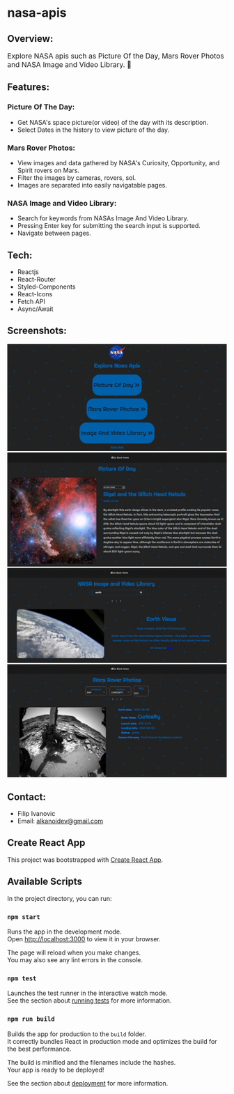 # nasa-apis
## Overview:
<font size="3">Explore NASA apis such as Picture Of the Day, Mars Rover Photos and NASA Image and Video Library. 🚀 </font>

## Features:
### Picture Of The Day:
- Get NASA's space picture(or video) of the day with its description.
- Select Dates in the history to view picture of the day.
### Mars Rover Photos: 
- View images and data gathered by NASA's Curiosity, Opportunity, and Spirit rovers on Mars.
- Filter the images by cameras, rovers, sol.
- Images are separated into easily navigatable pages.
### NASA Image and Video Library:
- Search for keywords from NASAs Image And Video Library.
- Pressing Enter key for submitting the search input is supported.
- Navigate between pages.

## Tech:
- Reactjs
- React-Router
- Styled-Components
- React-Icons
- Fetch API
- Async/Await
## Screenshots:
![failed to load](./page1.jpeg)
![failed to load](./page2.jpeg)
![failed to load](./page3.jpeg)
![failed to load](./page4.jpeg)

## Contact:
- Filip Ivanovic
- Email: alkanoidev@gmail.com 

## Create React App

This project was bootstrapped with [Create React App](https://github.com/facebook/create-react-app).

## Available Scripts

In the project directory, you can run:

### `npm start`

Runs the app in the development mode.\
Open [http://localhost:3000](http://localhost:3000) to view it in your browser.

The page will reload when you make changes.\
You may also see any lint errors in the console.

### `npm test`

Launches the test runner in the interactive watch mode.\
See the section about [running tests](https://facebook.github.io/create-react-app/docs/running-tests) for more information.

### `npm run build`

Builds the app for production to the `build` folder.\
It correctly bundles React in production mode and optimizes the build for the best performance.

The build is minified and the filenames include the hashes.\
Your app is ready to be deployed!

See the section about [deployment](https://facebook.github.io/create-react-app/docs/deployment) for more information.
